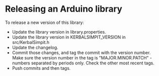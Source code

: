 Releasing an Arduino library
============================

To release a new version of this library:

* Update the library version in library.properties.
* Update the library version in KERBALSIMPIT_VERSION in src/KerbalSimpit.h
* Update the changelog.
* Commit those changes, and tag the commit with the version number.
  Make sure the version number in the tag is "MAJOR.MINOR.PATCH" -
  numbers separated by periods only. Check the other most recent tags.
* Push commits and then tags.
